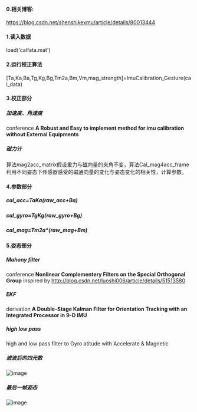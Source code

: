 #### 0.相关博客:

https://blog.csdn.net/shenshikexmu/article/details/80013444

#### 1.读入数据

 load('calfata.mat')

#### 2.运行校正算法

   [Ta,Ka,Ba,Tg,Kg,Bg,Tm2a,Bm,Vm,mag_strength]=ImuCalibration_Gesture(cal_data)


#### 3.校正部分

##### 加速度、角速度
   conference  **A Robust and Easy to implement method for imu calibration without External Equipments**
##### 磁力计
   算法mag2acc_matrix假设重力与磁向量的夹角不变，算法Cal_mag4acc_frame利用不同姿态下传感器感受的磁通向量的变化与姿态变化的相关性，计算参数。

#### 4.参数部分

#####  cal_acc=Ta*Ka*(raw_acc+Ba)
#####  cal_gyro=Tg*Kg*(raw_gyro+Bg)
#####  cal_mag=Tm2a*(raw_mag+Bm)
   
#### 5.姿态部分

 #####  Mahony filter
   conference **Nonlinear Complementery Filters on the Special Orthogonal Group**
   inspired by    http://blog.csdn.net/luoshi006/article/details/51513580
 #####  EKF
   derivation **A Double-Stage Kalman Filter for Orientation Tracking with an Integrated Processor in 9-D IMU**
 #####  high low pass
   high and low pass filter to Gyro atitude with Accelerate & Magnetic
 ##### 滤波后的四元数
![image](https://github.com/shenshikexmu/IMUCalibration-Gesture/blob/master/filter.jpg)
##### 最后一帧姿态
![image](https://github.com/shenshikexmu/IMUCalibration-Gesture/blob/master/gesture.jpg)

